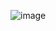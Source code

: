 
![image](https://github.com/eric40971116H/112-2-LAT-Repo/blob/19535fb8219fb27ebf4cf39b0cd580adb88bd506/HW4/S__24092783.jpg)
